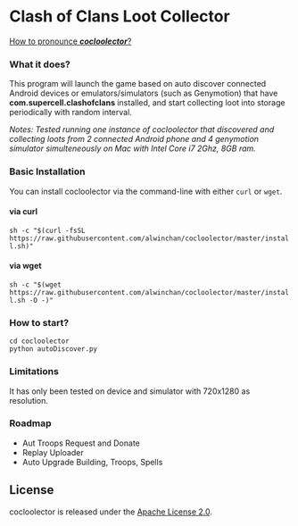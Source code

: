 # Clash of Clans Loot Collector
[How to pronounce _**cocloolector**_?](https://translate.google.com/translate_tts?ie=UTF-8&q=cocloolector&tl=ja&total=1&idx=0&textlen=12&tk=850673|713841&client=t&prev=input)

### What it does?
This program will launch the game based on auto discover connected Android devices or emulators/simulators (such as Genymotion) that have **com.supercell.clashofclans** installed, and start collecting loot into storage periodically with random interval.

_Notes: Tested running one instance of cocloolector that discovered and collecting loots from 2 connected Android phone and 4 genymotion simulator simulteneously on Mac with Intel Core i7 2Ghz, 8GB ram._

### Basic Installation
You can install cocloolector via the command-line with either `curl` or `wget`.

#### via curl
`sh -c "$(curl -fsSL https://raw.githubusercontent.com/alwinchan/cocloolector/master/install.sh)"`

#### via wget
`sh -c "$(wget https://raw.githubusercontent.com/alwinchan/cocloolector/master/install.sh -O -)"`

### How to start?
```
cd cocloolector
python autoDiscover.py
```

### Limitations
It has only been tested on device and simulator with 720x1280 as resolution.

### Roadmap
* Aut Troops Request and Donate
* Replay Uploader
* Auto Upgrade Building, Troops, Spells

## License
cocloolector is released under the [Apache License 2.0](https://github.com/alwinchan/cocloolector/blob/master/LICENSE).